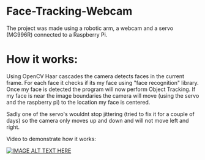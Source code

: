 # Face-Tracking-Webcam
The project was made using a robotic arm, a webcam and a servo (MG996R) connected to a Raspberry Pi.

# How it works:
Using OpenCV Haar cascades the camera detects faces in the current frame. For each face it checks if its my face using "face recognition" library. Once my face is detected the program will now perform Object Tracking. If my face is near the image boundaries the camera will move (using the servo and the raspberry pi) to the location my face is centered.


Sadly one of the servo's wouldnt stop jittering (tried to fix it for a couple of days) so the camera only moves up and down and will not move left and right.



Video to demonstrate how it works:



[![IMAGE ALT TEXT HERE](https://img.youtube.com/vi/5j7RGh3648M/0.jpg)](https://www.youtube.com/watch?v=5j7RGh3648M)

